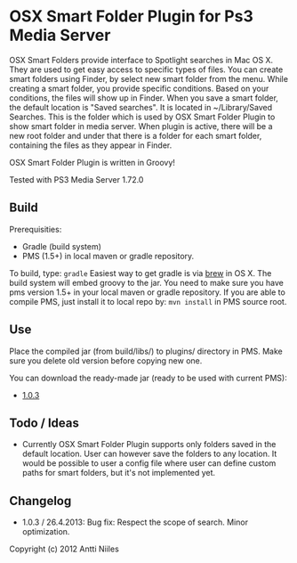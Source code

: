 # OSX Smart Folder Plugin for Ps3 Media Server

OSX Smart Folders provide interface to Spotlight searches in Mac OS X. They are used to get easy access to specific types of files. 
You can create smart folders using Finder, by select new smart folder from the menu. While creating a  smart folder, you provide specific conditions. Based on your conditions, the files will show up in Finder.
When you save a smart folder, the default location is "Saved searches". It is located in ~/Library/Saved Searches. This is the folder which is used by OSX Smart Folder Plugin to show smart folder in media server. 
When plugin is active, there will be a new root folder and under that there is a folder for each smart folder, containing the files as they appear in Finder.

OSX Smart Folder Plugin is written in Groovy!

Tested with PS3 Media Server 1.72.0

## Build
Prerequisities:
   * Gradle (build system)
   * PMS (1.5+) in local maven or gradle repository. 

To build, type: ``gradle``
Easiest way to get gradle is via [brew](http://mxcl.github.com/homebrew/) in OS X.
The build system will embed groovy to the jar.
You need to make sure you have pms version 1.5+ in your local maven or gradle repository. If you are able to compile PMS, just install it to local repo by: ``mvn install`` in PMS source root.
  
## Use
Place the compiled jar (from build/libs/) to plugins/ directory in PMS. Make sure you delete old version before copying new one. 

You can download the ready-made jar (ready to be used with current PMS): 
  * [1.0.3](https://dl.dropboxusercontent.com/u/667886/osxsmartfolders/osxsmartfolders-1.0.3.jar)  


## Todo / Ideas
  * Currently OSX Smart Folder Plugin supports only folders saved in the default location. User can however save the folders to any location. It would be possible to user a config file where user can define custom paths for smart folders, but it's not implemented yet.

## Changelog
  * 1.0.3 / 26.4.2013: Bug fix: Respect the scope of search. Minor optimization.


Copyright (c) 2012 Antti Niiles